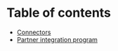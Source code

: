 # Table of contents

* [Connectors](README.md)
* [Partner integration program](partner-integration-program.md)
